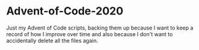 # Advent-of-Code-2020
Just my Advent of Code scripts, backing them up because I want to keep a record of how I improve over time and also because I don't want to accidentally delete all the files again.

